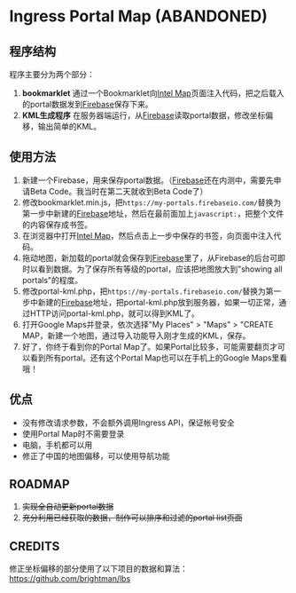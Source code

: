 Ingress Portal Map (ABANDONED)
==================


程序结构
--------

程序主要分为两个部分：

1. **bookmarklet** 通过一个Bookmarklet向[Intel Map](http://www.ingress.com/intel)页面注入代码，把之后载入的portal数据发到[Firebase](http://www.firebase.com)保存下来。
2. **KML生成程序** 在服务器端运行，从[Firebase](http://www.firebase.com)读取portal数据，修改坐标偏移，输出简单的KML。


使用方法
--------
1. 新建一个Firebase，用来保存portal数据。（[Firebase](http://www.firebase.com)还在内测中，需要先申请Beta Code。我当时在第二天就收到Beta Code了）
2. 修改bookmarklet.min.js，把`https://my-portals.firebaseio.com/`替换为第一步中新建的[Firebase](http://www.firebase.com)地址，然后在最前面加上`javascript:`，把整个文件的内容保存成书签。
3. 在浏览器中打开[Intel Map](http://www.ingress.com/intel)，然后点击上一步中保存的书签，向页面中注入代码。
4. 拖动地图，新加载的portal就会保存到[Firebase](http://www.firebase.com)里了，从Firebase的后台可即时以看到数据。为了保存所有等级的portal，应该把地图放大到"showing all portals"的程度。
5. 修改portal-kml.php，把`https://my-portals.firebaseio.com/`替换为第一步中新建的[Firebase](http://www.firebase.com)地址，把portal-kml.php放到服务器，如果一切正常，通过HTTP访问portal-kml.php，就可以得到KML了。
6. 打开Google Maps并登录，依次选择"My Places" > "Maps" > "CREATE MAP，新建一个地图，通过导入功能导入刚才生成的KML，保存。
7. 好了，你终于看到你的Portal Map了。如果Portal比较多，可能需要翻页才可以看到所有portal。还有这个Portal Map也可以在手机上的Google Maps里看哦！


优点
----
* 没有修改请求参数，不会额外调用Ingress API，保证帐号安全
* 使用Portal Map时不需要登录
* 电脑，手机都可以用
* 修正了中国的地图偏移，可以使用导航功能


ROADMAP
-------
1. ~~实现全自动更新portal数据~~
2. ~~充分利用已经获取的数据，制作可以排序和过滤的portal list页面~~


CREDITS
-------
修正坐标偏移的部分使用了以下项目的数据和算法：
https://github.com/brightman/lbs

